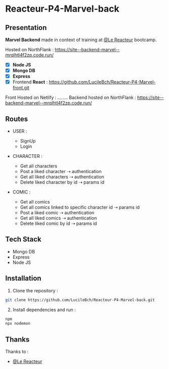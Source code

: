 # Reacteur-P4-Marvel-back

## Presentation

**Marvel Backend** made in context of training at [@Le Reacteur](https://github.com/lereacteur) bootcamp.

Hosted on NorthFlank : https://site--backend-marvel--mrqlhtl4f2zp.code.run/

- [x] **Node JS**
- [x] **Mongo DB**
- [x] **Express**
- [x] Frontend **React** : https://github.com/LucileBch/Reacteur-P4-Marvel-front.git

Front Hosted on Netlify : ........
Backend hosted on NorthFlank : https://site--backend-marvel--mrqlhtl4f2zp.code.run/

## Routes

- USER :

  - SignUp
  - Login

- CHARACTER :

  - Get all characters
  - Post a liked character ⇢ authentication
  - Get all liked characters ⇢ authentication
  - Delete liked character by id ⇢ params id

- COMIC :
  - Get all comics
  - Get all comics linked to specific character id ⇢ params id
  - Post a liked comic ⇢ authentication
  - Get all liked comics ⇢ authentication
  - Delete liked comic by id ⇢ params id

## Tech Stack

- Mongo DB
- Express
- Node JS

## Installation

1. Clone the repository :

```bash
git clone https://github.com/LucileBch/Reacteur-P4-Marvel-back.git
```

2. Install dependencies and run :

```bash
npm
npx nodemon
```

## Thanks

Thanks to :

- [@Le Reacteur](https://github.com/lereacteur)
